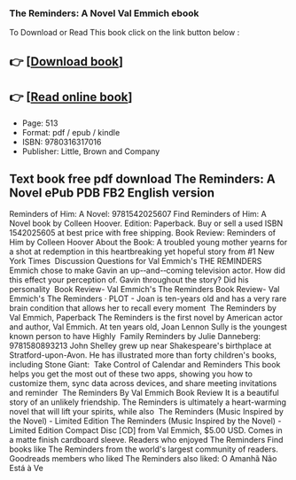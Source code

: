 ### The Reminders: A Novel Val Emmich ebook

To Download or Read This book click on the link button below :

## 👉  [**[Download book](http://ebooksharez.info/download.php?group=book&from=github.com&id=718014&lnk=1061 "Download book")**]

## 👉  [**[Read online book](http://ebooksharez.info/download.php?group=book&from=github.com&id=718014&lnk=1061 "Read online book")**]


* Page: 513
* Format: pdf / epub / kindle
* ISBN: 9780316317016
* Publisher: Little, Brown and Company



## Text book free pdf download The Reminders: A Novel ePub PDB FB2 English version



 Reminders of Him: A Novel: 9781542025607 Find Reminders of Him: A Novel book by Colleen Hoover. Edition: Paperback. Buy or sell a used ISBN 1542025605 at best price with free shipping.
 Book Review: Reminders of Him by Colleen Hoover About the Book: A troubled young mother yearns for a shot at redemption in this heartbreaking yet hopeful story from #1 New York Times 
 Discussion Questions for Val Emmich&#039;s THE REMINDERS Emmich chose to make Gavin an up-‐and-‐coming television actor. How did this effect your perception of. Gavin throughout the story? Did his personality 
 Book Review- Val Emmich&#039;s The Reminders Book Review- Val Emmich&#039;s The Reminders · PLOT - Joan is ten-years old and has a very rare brain condition that allows her to recall every moment 
 The Reminders by Val Emmich, Paperback The Reminders is the first novel by American actor and author, Val Emmich. At ten years old, Joan Lennon Sully is the youngest known person to have Highly 
 Family Reminders by Julie Danneberg: 9781580893213 John Shelley grew up near Shakespeare&#039;s birthplace at Stratford-upon-Avon. He has illustrated more than forty children&#039;s books, including Stone Giant: 
 Take Control of Calendar and Reminders This book helps you get the most out of these two apps, showing you how to customize them, sync data across devices, and share meeting invitations and reminder 
 The Reminders By Val Emmich Book Review It is a beautiful story of an unlikely friendship. The Reminders is ultimately a heart-warming novel that will lift your spirits, while also 
 The Reminders (Music Inspired by the Novel) - Limited Edition The Reminders (Music Inspired by the Novel) - Limited Edition Compact Disc [CD] from Val Emmich, $5.00 USD. Comes in a matte finish cardboard sleeve.
 Readers who enjoyed The Reminders Find books like The Reminders from the world&#039;s largest community of readers. Goodreads members who liked The Reminders also liked: O Amanhã Não Está à Ve





